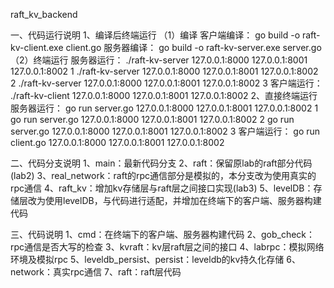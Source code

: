 raft_kv_backend

一、代码运行说明
1、编译后终端运行
（1）编译
    客户端编译：
        go build -o raft-kv-client.exe client.go
    服务器编译：
        go build -o raft-kv-server.exe server.go
（2）终端运行
    服务器运行：
        ./raft-kv-server 127.0.0.1:8000 127.0.0.1:8001 127.0.0.1:8002 1
        ./raft-kv-server 127.0.0.1:8000 127.0.0.1:8001 127.0.0.1:8002 2
        ./raft-kv-server 127.0.0.1:8000 127.0.0.1:8001 127.0.0.1:8002 3
    客户端运行：
        ./raft-kv-client 127.0.0.1:8000 127.0.0.1:8001 127.0.0.1:8002
2、直接终端运行
服务器运行：
    go run server.go 127.0.0.1:8000 127.0.0.1:8001 127.0.0.1:8002 1
    go run server.go 127.0.0.1:8000 127.0.0.1:8001 127.0.0.1:8002 2
    go run server.go 127.0.0.1:8000 127.0.0.1:8001 127.0.0.1:8002 3
客户端运行：
    go run client.go 127.0.0.1:8000 127.0.0.1:8001 127.0.0.1:8002

二、代码分支说明
1、main：最新代码分支
2、raft：保留原lab的raft部分代码(lab2)
3、real_network：raft的rpc通信部分是模拟的，本分支改为使用真实的rpc通信
4、raft_kv：增加kv存储层与raft层之间接口实现(lab3)
5、levelDB：存储层改为使用levelDB，与代码进行适配，并增加在终端下的客户端、服务器构建代码

三、代码说明
1、cmd：在终端下的客户端、服务器构建代码
2、gob_check：rpc通信是否大写的检查
3、kvraft：kv层raft层之间的接口
4、labrpc：模拟网络环境及模拟rpc
5、leveldb_persist、persist：leveldb的kv持久化存储
6、network：真实rpc通信
7、raft：raft层代码